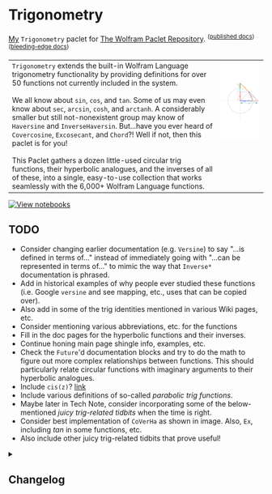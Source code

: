 # Trigonometry
[My](https://resources.wolframcloud.com/publishers/resources?PublisherID=TheRealCStover) `Trigonometry` paclet for [The Wolfram Paclet Repository](https://resources.wolframcloud.com/PacletRepository). <sup>([published docs](https://resources.wolframcloud.com/PacletRepository/resources/TheRealCStover/Trigonometry/))</sup><sup>([bleeding-edge docs](https://www.wolframcloud.com/obj/cstover/DeployedResources/Paclet/TheRealCStover/Trigonometry/))</sup>

<table>
  <tr>
    <td valign = "top">
      <code>Trigonometry</code> extends the built-in Wolfram Language trigonometry functionality by providing definitions for over 50 functions not currently included in the system.
      <br><br>
      We all know about <code>sin</code>, <code>cos</code>, and <code>tan</code>. Some of us may even know about <code>sec</code>, <code>arcsin</code>, <code>cosh</code>, and <code>arctanh</code>. A considerably smaller but still not-nonexistent group may know of <code>Haversine</code> and <code>InverseHaversin</code>. But...have you ever heard of <code>Covercosine</code>, <code>Excosecant</code>, and <code>Chord</code>?! Well if not, then this paclet is for you!
      <br><br>
        This Paclet gathers a dozen little-used circular trig functions, their hyperbolic analogues, and the inverses of all of these, into a single, easy-to-use collection that works seamlessly with the 6,000+ Wolfram Language functions.
    </td>
    <td valign = "top">
      <img src = "https://github.com/stoverc/Trigonometry/blob/main/img/Diagram1Trans_Tall.png" height="200%">
    </td>
  </tr>
 </table>
 
 [![View notebooks](https://wolfr.am/HAAhzkRq)](https://wolfr.am/15vauXgrU)
 
## TODO
* Consider changing earlier documentation (e.g. <code>Versine</code>) to say "...is defined in terms of..." instead of immediately going with "...can be represented in terms of..." to mimic the way that <code>Inverse*</code> documentation is phrased.
* Add in historical examples of why people ever studied these functions (i.e. Google <code>versine</code> and see mapping, etc., uses that can be copied over).
* Also add in some of the trig identities mentioned in various Wiki pages, etc.
* Consider mentioning various abbreviations, etc. for the functions
* Fill in the doc pages for the hyperbolic functions and their inverses.
* Continue honing main page shingle info, examples, etc.
* Check the <code>Future</code>'d documentation blocks and try to do the math to figure out more complex relationships between functions. This should particularly relate circular functions with imaginary arguments to their hyperbolic analogues.
* Include <code>cis(z)</code>? [link](https://en.wikipedia.org/wiki/Cis_(mathematics))
* Include various definitions of so-called <i>parabolic trig functions</i>.
* Maybe later in Tech Note, consider incorporating some of the below-mentioned _juicy trig-related tidbits_ when the time is right.
* Consider best implementation of <code>CoVerHa</code> as shown in image. Also, <code>Ex</code>, including $tan$ in some functions, etc.
* Also include other juicy trig-related tidbits that prove useful!

<details>
<summary><h2>Changelog</h2></summary>
  <details>
  <summary><h4>17 Sep 2022</h4></summary>
  <ol>
    <li>Made first draft of <code>HyperbolicVersine</code> documentation.</li>
    <li>Per bullet 1 in above TODO: Fixed some lead-in text in <code>Versine</code> page.</li>
    <li>Unfuturized a code block in <code>Versine</code> doc.</li>
    <li>Published v2.2.0 <sup>(v2.1.0 glitched mid-publish)</sup> in the Paclet Repo: (<a href = "https://resources.wolframcloud.com/PacletRepository/resources/TheRealCStover/Trigonometry/">link</a>)</li>
  </ol>
  </details>
  <details>
  <summary><h4>8-9 Sep 2022</h4></summary>
  <ol>
    <li>Fixed a math typo in the Tech Note.</li>
    <li>Added some identities to the <code>Chord</code> function.</li>
    <li>Added a link to MacTutor History to the main shingle page.</li>
    <li>Made some small verbiage edits to the main shingle summary blob thing.</li>
    <li>Checked the math for + implemented the <code>InverseHyperbolic*</code> functions.
    <li>Added blank documentation for all <code>Hyperbolic*</code>, <code>InverseHyperbolic*</code> functions.</li>
    <li>Made some changes to the existing Guide page.</li>
    <li>Linked the new (blank) <code>Hyperbolic*</code>, <code>InverseHyperbolic*</code> function documentation to the Guide page.</li>
    <li>Added Chord Wiki link to main shingle page.</li>
    <li>Copied links from main shingle page to Guide page.</li>
    <li>Slightly modified some Guide Page verbiage.</li>
    <li>Adjusted keywords on main shingle page.</li>
    <li>Published v2.0.0 in the Paclet Repo: (<a href = "https://resources.wolframcloud.com/PacletRepository/resources/TheRealCStover/Trigonometry/version/2.0.0/">link</a>)</li>
  </ol>
  </details>
  <details>
  <summary><h4>5-8 Sep 2022</h4></summary>
  <ol>
    <li>Wrote a first-draft copy of a Tech Note.</li>
    <li>Tweaked + fixed math errors in Details and Options sections of various functions' documentation.</li>
    <li>Added a small blurb about the math behind the <code>Chord</code> function.</li>
    <li>Later, added some examples to the <code>Chord</code> function documentation.</li>
    <li>Removed the "blah" sections from the Guide page and linked the Guide page to the Tech Note.</li>
    <li>Linked Tech Note and Guide to all documentation pages.</li>
    <li>Fixed a metadata link issue in one of the doc pages.</li>
    <li>Added "See Also" to <code>Hacoversine</code> and <code>Hacovercosine</code>.
    <li>Later, edited <code>README.md</code> to link to versioned shingles as available (versions before v1.0.7 are not available).
    <li>Published v1.2.0 in the Paclet Repo: (<a href = "https://resources.wolframcloud.com/PacletRepository/resources/TheRealCStover/Trigonometry/version/1.2.0/">link</a>)</li>
  </ol>
  </details>
  <details> 
  <summary><h4>4 Sep 2022</h4></summary>
  <ol>
    <li>Added first-draft documentation of all remaining <code>Inverse*</code> functions.</li>
    <li>Fixed Details and Options typos in the <code>Inverse*</code> functions' documentation.</li>
    <li>Fixed a definition bug in <code>InverseExcosecant</code>.</li>
    <li>Later, fixed math errors in Details and Options in various <code>Inverse*</code> functions' documentation.</li>
    <li>Updated the main shingle page with some new examples and some resectioning.</li>
    <li>Deleted various "saved for later" documentation notebooks as they were no longer required.</li>
    <li>Made some edits to the Guide page as needed.</li>
    <li>Published v1.1.0 in the Paclet Repo: (<a href = "https://resources.wolframcloud.com/PacletRepository/resources/TheRealCStover/Trigonometry/version/1.1.0/">link</a>)</li>
  </ol>
  </details>
  <details> 
  <summary><h4>26 Aug 2022</h4></summary>
  <ol>
    <li>Fixed hundreds of instances of bad links in the existing documentation.</li>
    <li>Added second Details and Options bullets to the <code>Inverse*</code> function documentations.</li>
    <li>Changed $\square^{-1}$ to $arc\square$ in all <code>Inverse*</code> function documentations.</li>
    <li>Added first draft keywords to all documentation.</li>
    <li>Removed un-kept-up-with Author Notes from main page def notebook.</li>
    <li>Also fixed dozens of other miscellaneous documentation bugs.</li>
    <li>Published v1.0.8 in the Paclet Repo: (<a href = "https://resources.wolframcloud.com/PacletRepository/resources/TheRealCStover/Trigonometry/version/1.0.8/">link</a>)</li>
  </ol>
  </details>
  <details> 
  <summary><h4>20-21 Aug 2022</h4></summary>
  <ol>
    <li>Made edits to circular <code>Inverse*</code> function documentation to fix a bad copy/paste situation as well as some utilization oversight.</li>
    <li>Implemented beta versions of <code>InverseCovercosine</code>, <code>InverseHavercosine</code>, etc. documentation.</li>
    <li>Later, made edits to above-implemented function documentation.</li>
    <li>Published v1.0.7 <sup>(v1.0.6 didn't actually publish)</sup> in the Paclet Repo: (<a href = "https://resources.wolframcloud.com/PacletRepository/resources/TheRealCStover/Trigonometry/version/1.0.7/">link</a>)</li>
  </ol>
  </details>
  <details> 
  <summary><h4>18 Aug 2022</h4></summary>
  <ol>
    <li>Implemented beta version of <code>InverseCoversine</code> and <code>InverseVercosine</code> documentation.</li>
    <li>Made edits to <code>InverseVersine</code> + percolated them through the above.</li>
    <li>Published v1.0.5 <sup>(v1.0.4 didn't actually publish)</sup> in the Paclet Repo: (<a href = "https://resources.wolframcloud.com/PacletRepository/resources/TheRealCStover/Trigonometry/">link</a>)</li>
  </ol>
  </details>
  <details> 
  <summary><h4>12 Aug 2022</h4></summary>
  <ol>
    <li>Implemented beta version of <code>InverseVersine</code> documentation.</li>
    <li>Published v1.0.3 in the Paclet Repo: (<a href = "https://resources.wolframcloud.com/PacletRepository/resources/TheRealCStover/Trigonometry/">link</a>)</li>
  </ol>
  </details>
  <details>
  <summary><h4>6 Aug 2022</h4></summary>
  <ol>
    <li>Made small metadata tweaks of main shingle page.</li>
    <li>Published v1.0.2 <sup>(v1.0.1 didn't actually publish)</sup> in the Paclet Repo: (<a href = "https://resources.wolframcloud.com/PacletRepository/resources/TheRealCStover/Trigonometry/">link</a>)</li>
  </ol>
  </details>
  <details>
  <summary><h4>5-6 Aug 2022</h4></summary>
  <ol>
    <li>Finished first-drafts of circular function docs.</li>
    <li>Several bugfixes / changes to existing (circular function) documentation.</li>
    <li>Put blank inverse circular function documentation into <code>/misc/In Progress</code> to get a first draft published to the Paclet Repo a bit faster.</li>
    <li>Later, put the full-fledged version of the Guide page in <code>/misc/In Progress</code> and replaced the working version with a version with fewer links.</li>
    <li>Published v1.0.0 in the Paclet Repo: (<a href = "https://resources.wolframcloud.com/PacletRepository/resources/TheRealCStover/Trigonometry/">link</a>)</li>
  </ol>
  </details>
  <details>
  <summary><h4>26 Jul 2022</h4></summary>
  <ol>
    <li>First drafts of documentation for several (circular) functions.</li>
    <li>Small changes to existing documentation.</li>
  </ol>
  </details>
  <details>
  <summary><h4>25 Jul 2022</h4></summary>
  <ol>
    <li>First drafts of documentation for several (circular) functions.</li>
    <li>Small changes to existing documentation.</li>
    <li>Got rid of the giant compressed image stored in the <code>Trigonometry.wl</code> file.</li>
    <li>Later, added <code>chord</code> to the diagram(s).</li>
  </ol>
  </details>
  <details>
  <summary><h4>11 Jul 2022</h4></summary>
  <ol>
    <li>Completed a draft version of <code>Vercosine</code> documentation.</li>
  </ol>
  </details>
  <details>
  <summary><h4>6 Jul 2022</h4></summary>
  <ol>
    <li>Completed a draft version of <code>Versine</code> documentation.</li>
    <li>Implemented rough versions of <code>Hyperbolic*</code> functions.</li>
  </ol>
  </details>
  <details>
  <summary><h4>3 Jul 2022</h4></summary>
  <ol>
    <li>Added blank documentation pages for the circular trig functions and their inverses.</li>
    <li>Also, updated the <code>PacletInfo</code> file and the <code>README</code> as appropriate.</li>
    <li>Later, made considerable changes to the <code>README</code> file.
  </ol>
  </details>
  <details>
  <summary><h4>26 Jun 2022</h4></summary>
  <ol>
    <li>Made initial version of <code>README.md</code>. No idea why I didn't do this yesterday?</li>
    <li>Later, added a <code>.png</code> version of the graphic to the <code>img</code> directory.</li>
    <li>Later still, added a transparent version of the above-mentioned <code>.png</code>, and used it to update the <code>README.md</code> file to its current state.</li>
  </ol>
  </details>
  <details>
  <summary><h4>25 Jun 2022</h4></summary>
  <ol>
    <li>Initial commit. This version contains definitions for the circular functions + their inverses, as well as a halfish-completed landing page, one guide page in progress, and nothing else. There is still much to be done here.</li>
  </ol>
  </details>
</details>
